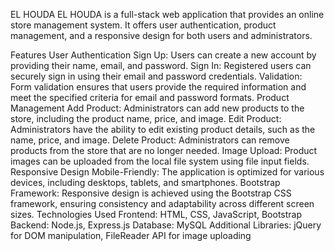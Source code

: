 EL HOUDA
EL HOUDA is a full-stack web application that provides an online store management system. It offers user authentication, product management, and a responsive design for both users and administrators.

Features
User Authentication
Sign Up: Users can create a new account by providing their name, email, and password.
Sign In: Registered users can securely sign in using their email and password credentials.
Validation: Form validation ensures that users provide the required information and meet the specified criteria for email and password formats.
Product Management
Add Product: Administrators can add new products to the store, including the product name, price, and image.
Edit Product: Administrators have the ability to edit existing product details, such as the name, price, and image.
Delete Product: Administrators can remove products from the store that are no longer needed.
Image Upload: Product images can be uploaded from the local file system using file input fields.
Responsive Design
Mobile-Friendly: The application is optimized for various devices, including desktops, tablets, and smartphones.
Bootstrap Framework: Responsive design is achieved using the Bootstrap CSS framework, ensuring consistency and adaptability across different screen sizes.
Technologies Used
Frontend: HTML, CSS, JavaScript, Bootstrap
Backend: Node.js, Express.js
Database: MySQL
Additional Libraries: jQuery for DOM manipulation, FileReader API for image uploading
